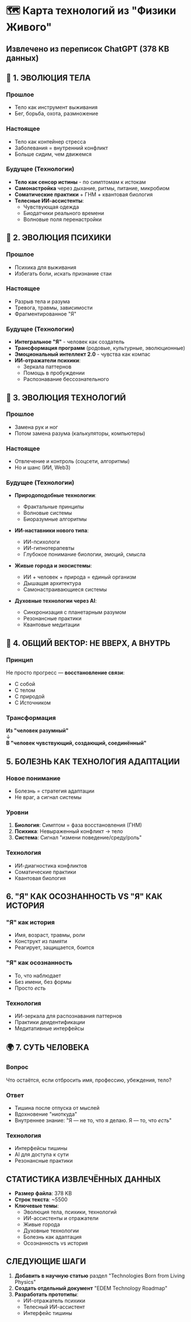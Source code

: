 # 🗺️ Карта технологий из "Физики Живого"

## Извлечено из переписок ChatGPT (378 KB данных)

## 🧬 1. ЭВОЛЮЦИЯ ТЕЛА

### Прошлое

- Тело как инструмент выживания
- Бег, борьба, охота, размножение

### Настоящее

- Тело как контейнер стресса
- Заболевания = внутренний конфликт
- Больше сидим, чем движемся

### Будущее (Технологии)

- **Тело как сенсор истины** - по симптомам к истокам
- **Самонастройка** через дыхание, ритмы, питание, микробиом
- **Соматические практики** + ГНМ + квантовая биология
- **Телесные ИИ-ассистенты**:
  - Чувствующая одежда
  - Биодатчики реального времени
  - Волновые поля перенастройки

## 🧠 2. ЭВОЛЮЦИЯ ПСИХИКИ

### Прошлое

- Психика для выживания
- Избегать боли, искать признание стаи

### Настоящее

- Разрыв тела и разума
- Тревога, травмы, зависимости
- Фрагментированное "Я"

### Будущее (Технологии)

- **Интегральное "Я"** - человек как создатель
- **Трансформация программ** (родовые, культурные, эволюционные)
- **Эмоциональный интеллект 2.0** - чувства как компас
- **ИИ-отражатели психики**:
  - Зеркала паттернов
  - Помощь в пробуждении
  - Распознавание бессознательного

## 🤖 3. ЭВОЛЮЦИЯ ТЕХНОЛОГИЙ

### Прошлое

- Замена рук и ног
- Потом замена разума (калькуляторы, компьютеры)

### Настоящее

- Отвлечение и контроль (соцсети, алгоритмы)
- Но и шанс (ИИ, Web3)

### Будущее (Технологии)

- **Природоподобные технологии**:
  - Фрактальные принципы
  - Волновые системы
  - Биоразумные алгоритмы

- **ИИ-наставники нового типа**:
  - ИИ-психологи
  - ИИ-гипнотерапевты
  - Глубокое понимание биологии, эмоций, смысла

- **Живые города и экосистемы**:
  - ИИ + человек + природа = единый организм
  - Дышащая архитектура
  - Самонастраивающиеся системы

- **Духовные технологии через AI**:
  - Синхронизация с планетарным разумом
  - Резонансные практики
  - Квантовые медитации

## 🌱 4. ОБЩИЙ ВЕКТОР: НЕ ВВЕРХ, А ВНУТРЬ

### Принцип

Не просто прогресс — **восстановление связи**:

- С собой
- С телом
- С природой
- С Источником

### Трансформация

**Из "человек разумный"**  
↓  
**В "человек чувствующий, создающий, соединённый"**

##  5. БОЛЕЗНЬ КАК ТЕХНОЛОГИЯ АДАПТАЦИИ

### Новое понимание

- Болезнь = стратегия адаптации
- Не враг, а сигнал системы

### Уровни

1. **Биология**: Симптом = фаза восстановления (ГНМ)
2. **Психика**: Невыраженный конфликт → тело
3. **Система**: Сигнал "измени поведение/среду/роль"

### Технология

- ИИ-диагностика конфликтов
- Соматические практики
- Квантовая биология

##  6. "Я" КАК ОСОЗНАННОСТЬ VS "Я" КАК ИСТОРИЯ

### "Я" как история

- Имя, возраст, травмы, роли
- Конструкт из памяти
- Реагирует, защищается, боится

### "Я" как осознанность

- То, что наблюдает
- Без имени, без формы
- Просто *есть*

### Технология

- ИИ-зеркала для распознавания паттернов
- Практики деидентификации
- Медитативные интерфейсы

## 🌍 7. СУТЬ ЧЕЛОВЕКА

### Вопрос

Что остаётся, если отбросить имя, профессию, убеждения, тело?

### Ответ

- Тишина после отпуска от мыслей
- Вдохновение "ниоткуда"
- Внутреннее знание: "Я — не то, что я делаю. Я — то, что *есть*"

### Технология

- Интерфейсы тишины
- AI для доступа к сути
- Резонансные практики

##  СТАТИСТИКА ИЗВЛЕЧЁННЫХ ДАННЫХ

- **Размер файла**: 378 KB
- **Строк текста**: ~5500
- **Ключевые темы**:
  - Эволюция тела, психики, технологий
  - ИИ-ассистенты и отражатели
  - Живые города
  - Духовные технологии
  - Болезнь как адаптация
  - Осознанность vs история

##  СЛЕДУЮЩИЕ ШАГИ

1. **Добавить в научную статью** раздел "Technologies Born from Living Physics"
2. **Создать отдельный документ** "EDEM Technology Roadmap"
3. **Разработать прототипы**:
   - ИИ-отражатель психики
   - Телесный ИИ-ассистент
   - Интерфейс тишины

